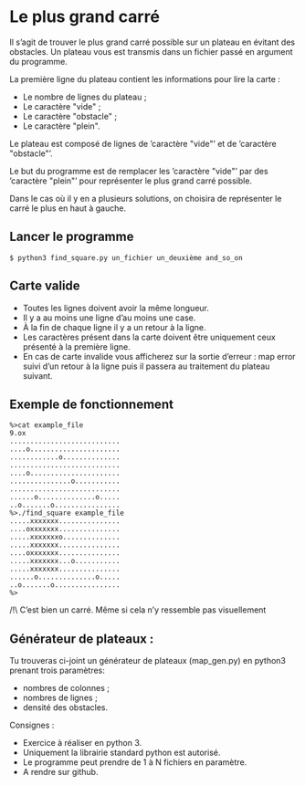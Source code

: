 # Le plus grand carré

Il s’agit de trouver le plus grand carré possible sur un plateau en évitant des obstacles.
Un plateau vous est transmis dans un fichier passé en argument du programme.

La première ligne du plateau contient les informations pour lire la carte :

  * Le nombre de lignes du plateau ;
  * Le caractère "vide" ;
  * Le caractère "obstacle" ;
  * Le caractère "plein".
  
Le plateau est composé de lignes de ’caractère "vide"’ et de ’caractère "obstacle"’.

Le but du programme est de remplacer les ’caractère "vide"’ par des ’caractère "plein"’ pour
représenter le plus grand carré possible.

Dans le cas où il y en a plusieurs solutions, on choisira de représenter le carré le plus en haut à
gauche.

## Lancer le programme

```
$ python3 find_square.py un_fichier un_deuxième and_so_on
```

## Carte valide
* Toutes les lignes doivent avoir la même longueur.
* Il y a au moins une ligne d’au moins une case.
* À la fin de chaque ligne il y a un retour à la ligne.
* Les caractères présent dans la carte doivent être uniquement ceux présenté à la première ligne.
* En cas de carte invalide vous afficherez sur la sortie d’erreur : map error suivi d’un retour à la
ligne puis il passera au traitement du plateau suivant.


## Exemple de fonctionnement
```
%>cat example_file
9.ox
...........................
....o......................
............o..............
...........................
....o......................
...............o...........
...........................
......o..............o.....
..o.......o................
%>./find_square example_file
.....xxxxxxx...............
....oxxxxxxx...............
.....xxxxxxxo..............
.....xxxxxxx...............
....oxxxxxxx...............
.....xxxxxxx...o...........
.....xxxxxxx...............
......o..............o.....
..o.......o................
%>
```
/!\ C’est bien un carré. Même si cela n’y ressemble pas visuellement

## Générateur de plateaux :
Tu trouveras ci-joint un générateur de plateaux (map_gen.py) en python3 prenant trois
paramètres:
- nombres de colonnes ;
- nombres de lignes ;
- densité des obstacles.

Consignes :
- Exercice à réaliser en python 3.
- Uniquement la librairie standard python est autorisé.
- Le programme peut prendre de 1 à N fichiers en paramètre.
- A rendre sur github.
